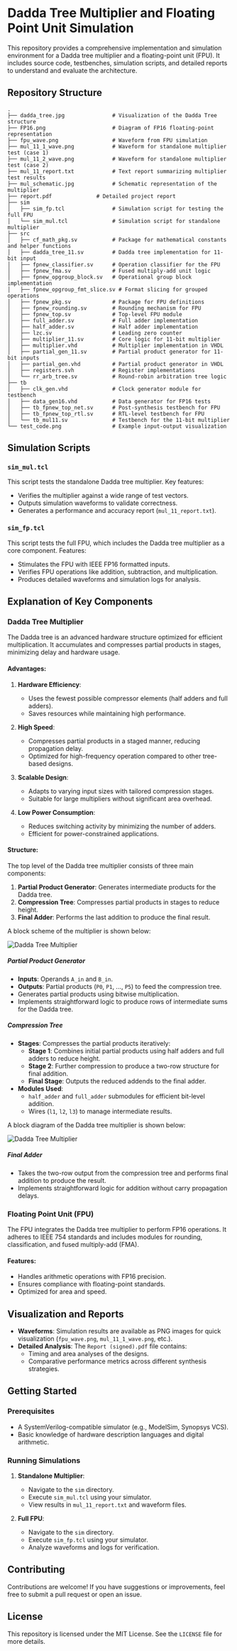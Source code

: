 # Dadda Tree Multiplier and Floating Point Unit Simulation

This repository provides a comprehensive implementation and simulation environment for a Dadda tree multiplier and a floating-point unit (FPU). It includes source code, testbenches, simulation scripts, and detailed reports to understand and evaluate the architecture.

## Repository Structure

```
.
├── dadda_tree.jpg               # Visualization of the Dadda Tree structure
├── FP16.png                     # Diagram of FP16 floating-point representation
├── fpu_wave.png                 # Waveform from FPU simulation
├── mul_11_1_wave.png            # Waveform for standalone multiplier test (case 1)
├── mul_11_2_wave.png            # Waveform for standalone multiplier test (case 2)
├── mul_11_report.txt            # Text report summarizing multiplier test results
├── mul_schematic.jpg            # Schematic representation of the multiplier
├── report.pdf          	# Detailed project report
├── sim
│   ├── sim_fp.tcl               # Simulation script for testing the full FPU
│   └── sim_mul.tcl              # Simulation script for standalone multiplier
├── src
│   ├── cf_math_pkg.sv           # Package for mathematical constants and helper functions
│   ├── dadda_tree_11.sv         # Dadda tree implementation for 11-bit input
│   ├── fpnew_classifier.sv      # Operation classifier for the FPU
│   ├── fpnew_fma.sv             # Fused multiply-add unit logic
│   ├── fpnew_opgroup_block.sv   # Operational group block implementation
│   ├── fpnew_opgroup_fmt_slice.sv # Format slicing for grouped operations
│   ├── fpnew_pkg.sv             # Package for FPU definitions
│   ├── fpnew_rounding.sv        # Rounding mechanism for FPU
│   ├── fpnew_top.sv             # Top-level FPU module
│   ├── full_adder.sv            # Full adder implementation
│   ├── half_adder.sv            # Half adder implementation
│   ├── lzc.sv                   # Leading zero counter
│   ├── multiplier_11.sv         # Core logic for 11-bit multiplier
│   ├── multiplier.vhd           # Multiplier implementation in VHDL
│   ├── partial_gen_11.sv        # Partial product generator for 11-bit inputs
│   ├── partial_gen.vhd          # Partial product generator in VHDL
│   ├── registers.svh            # Register implementations
│   └── rr_arb_tree.sv           # Round-robin arbitration tree logic
├── tb
│   ├── clk_gen.vhd              # Clock generator module for testbench
│   ├── data_gen16.vhd           # Data generator for FP16 tests
│   ├── tb_fpnew_top_net.sv      # Post-synthesis testbench for FPU
│   ├── tb_fpnew_top_rtl.sv      # RTL-level testbench for FPU
│   └── tb_mul11.sv              # Testbench for the 11-bit multiplier
└── test_code.png                # Example input-output visualization
```

## Simulation Scripts

### `sim_mul.tcl`
This script tests the standalone Dadda tree multiplier. Key features:
- Verifies the multiplier against a wide range of test vectors.
- Outputs simulation waveforms to validate correctness.
- Generates a performance and accuracy report (`mul_11_report.txt`).

### `sim_fp.tcl`
This script tests the full FPU, which includes the Dadda tree multiplier as a core component. Features:
- Stimulates the FPU with IEEE FP16 formatted inputs.
- Verifies FPU operations like addition, subtraction, and multiplication.
- Produces detailed waveforms and simulation logs for analysis.

## Explanation of Key Components

### Dadda Tree Multiplier
The Dadda tree is an advanced hardware structure optimized for efficient multiplication. It accumulates and compresses partial products in stages, minimizing delay and hardware usage. 

#### Advantages:
1. **Hardware Efficiency**:
   - Uses the fewest possible compressor elements (half adders and full adders).
   - Saves resources while maintaining high performance.

2. **High Speed**:
   - Compresses partial products in a staged manner, reducing propagation delay.
   - Optimized for high-frequency operation compared to other tree-based designs.

3. **Scalable Design**:
   - Adapts to varying input sizes with tailored compression stages.
   - Suitable for large multipliers without significant area overhead.

4. **Low Power Consumption**:
   - Reduces switching activity by minimizing the number of adders.
   - Efficient for power-constrained applications.

#### Structure:

The top level of the Dadda tree multiplier consists of three main components:
1. **Partial Product Generator**: Generates intermediate products for the Dadda tree.
2. **Compression Tree**: Compresses partial products in stages to reduce height.
3. **Final Adder**: Performs the last addition to produce the final result.

A block scheme of the multiplier is shown below:

![Dadda Tree Multiplier](mul_schematic.jpg)

##### Partial Product Generator
- **Inputs**: Operands `A_in` and `B_in`.
- **Outputs**: Partial products (`P0`, `P1`, ..., `P5`) to feed the compression tree.
- Generates partial products using bitwise multiplication.
- Implements straightforward logic to produce rows of intermediate sums for the Dadda tree.

##### Compression Tree
- **Stages**: Compresses the partial products iteratively:
  - **Stage 1**: Combines initial partial products using half adders and full adders to reduce height.
  - **Stage 2**: Further compression to produce a two-row structure for final addition.
  - **Final Stage**: Outputs the reduced addends to the final adder.
- **Modules Used**:
  - `half_adder` and `full_adder` submodules for efficient bit-level addition.
  - Wires (`l1`, `l2`, `l3`) to manage intermediate results.

A block diagram of the Dadda tree multiplier is shown below:

![Dadda Tree Multiplier](dadda_tree.jpg)

##### Final Adder
- Takes the two-row output from the compression tree and performs final addition to produce the result.
- Implements straightforward logic for addition without carry propagation delays.

### Floating Point Unit (FPU)
The FPU integrates the Dadda tree multiplier to perform FP16 operations. It adheres to IEEE 754 standards and includes modules for rounding, classification, and fused multiply-add (FMA).

#### Features:
- Handles arithmetic operations with FP16 precision.
- Ensures compliance with floating-point standards.
- Optimized for area and speed.

## Visualization and Reports
- **Waveforms**: Simulation results are available as PNG images for quick visualization (`fpu_wave.png`, `mul_11_1_wave.png`, etc.).
- **Detailed Analysis**: The `Report (signed).pdf` file contains:
  - Timing and area analyses of the designs.
  - Comparative performance metrics across different synthesis strategies.

## Getting Started

### Prerequisites
- A SystemVerilog-compatible simulator (e.g., ModelSim, Synopsys VCS).
- Basic knowledge of hardware description languages and digital arithmetic.

### Running Simulations
1. **Standalone Multiplier**:
   - Navigate to the `sim` directory.
   - Execute `sim_mul.tcl` using your simulator.
   - View results in `mul_11_report.txt` and waveform files.

2. **Full FPU**:
   - Navigate to the `sim` directory.
   - Execute `sim_fp.tcl` using your simulator.
   - Analyze waveforms and logs for verification.

## Contributing
Contributions are welcome! If you have suggestions or improvements, feel free to submit a pull request or open an issue.

## License
This repository is licensed under the MIT License. See the `LICENSE` file for more details.
